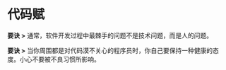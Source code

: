 # 代码赋

**要诀 >** 通常，软件开发过程中最棘手的问题不是技术问题，而是人的问题。

**要诀 >** 当你周围都是对代码漠不关心的程序员时，你自己要保持一种健康的态度。小心不要被不良习惯所影响。
